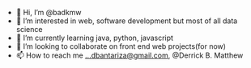 - 👋 Hi, I’m @badkmw
- 👀 I’m interested in web, software development but most of all data science
- 🌱 I’m currently learning java, python, javascript
- 💞️ I’m looking to collaborate on front end web projects(for now)
- 📫 How to reach me ...dbantariza@gmail.com, @Derrick B. Matthew

<!---
badkmw/badkmw is a ✨ special ✨ repository because its `README.md` (this file) appears on your GitHub profile.
You can click the Preview link to take a look at your changes.
--->
